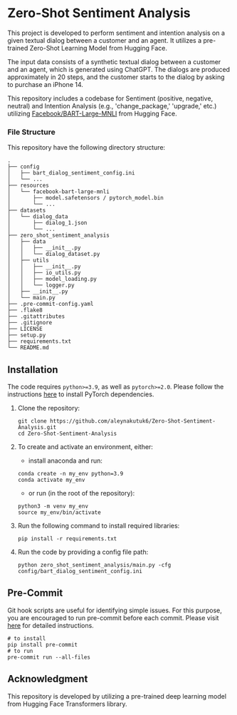 # Zero-Shot Sentiment Analysis
This project is developed to perform sentiment and intention analysis on a given textual dialog between a customer and an agent. It utilizes a pre-trained Zero-Shot Learning Model from Hugging Face.

The input data consists of a synthetic textual dialog between a customer and an agent, which is generated using ChatGPT. The dialogs are produced approximately in 20 steps, and the customer starts to the dialog by asking to purchase an iPhone 14.

This repository includes a codebase for Sentiment (positive, negative, neutral) and Intention Analysis (e.g., 'change_package,' 'upgrade,' etc.) utilizing [Facebook/BART-Large-MNLI](https://huggingface.co/facebook/bart-large-mnli) from Hugging Face.

###  File Structure
This repository have the following directory structure:

```{.optional-language-as-class .no-copy}
.
├── config
│   ├── bart_dialog_sentiment_config.ini
│   └── ...
├── resources
│   └── facebook-bart-large-mnli
│       ├── model.safetensors / pytorch_model.bin
│       └── ...
├── datasets
│   └── dialog_data
│       ├── dialog_1.json
│       └── ...
├── zero_shot_sentiment_analysis
│   ├── data
│   │   ├── __init__.py
│   │   └── dialog_dataset.py
│   ├── utils
│   │   ├── __init__.py
│   │   ├── io_utils.py
│   │   ├── model_loading.py
│   │   └── logger.py
│   ├── __init__.py
│   └── main.py
├── .pre-commit-config.yaml
├── .flake8
├── .gitattributes
├── .gitignore
├── LICENSE
├── setup.py
├── requirements.txt
└── README.md
```

## Installation

The code requires `python>=3.9`, as well as `pytorch>=2.0`. Please follow the instructions [here](https://pytorch.org/get-started/locally/) to install PyTorch dependencies.

1. Clone the repository:

    ```
    git clone https://github.com/aleynakutuk6/Zero-Shot-Sentiment-Analysis.git
    cd Zero-Shot-Sentiment-Analysis
    ```

2. To create and activate an environment, either:

   - install anaconda and run:


    ```
    conda create -n my_env python=3.9
    conda activate my_env
    ```

   - or run (in the root of the repository):

    ```
    python3 -m venv my_env
    source my_env/bin/activate
    ```

3. Run the following command to install required libraries:

    ```
    pip install -r requirements.txt
    ```

4. Run the code by providing a config file path:

    ```
    python zero_shot_sentiment_analysis/main.py -cfg config/bart_dialog_sentiment_config.ini
    ```

## Pre-Commit

Git hook scripts are useful for identifying simple issues. For this purpose, you are encouraged to run pre-commit before each commit. Please visit [here](https://pre-commit.com/) for detailed instructions.

```
# to install
pip install pre-commit
# to run
pre-commit run --all-files
```

## Acknowledgment

This repository is developed by utilizing a pre-trained deep learning model from Hugging Face Transformers library.
